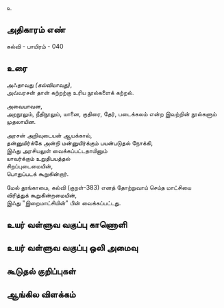 உ


## அதிகாரம் எண்

கல்வி - பாயிரம் - 040

## உரை

அஃதாவது _(கல்வியாவது)_,  
அவ்வரசன் தான் கற்றற்கு உரிய நூல்களைக் கற்றல்.

அவையாவன,  
அறநூலும், நீதிநூலும், யானை, குதிரை, தேர், படைக்கலம் என்ற இவற்றின் நூல்களும் முதலாயின.  

அரசன் அறிவுடையன் ஆயக்கால்,  
தன்னுயிர்க்கே அன்றி மன்னுயிர்க்கும் பயன்படுதல் நோக்கி,  
இஃது அரசியலுள் வைக்கப்பட்டதாயினும்  
யாவர்க்கும் உறுதிபயத்தல்  
சிறப்புடைமையின்,  
பொதுப்படக் கூறுகின்றார்.  

மேல்
தூங்காமை, கல்வி (குறள்-383) எனத் தோற்றுவாய் செய்த மாட்சியை  
விரித்துக் கூறுகின்றமையின்,  
இஃது "இறைமாட்சியின்" பின் வைக்கப்பட்டது.


## உயர் வள்ளுவ வகுப்பு காணொளி


## உயர் வள்ளுவ வகுப்பு ஒலி அமைவு 


## கூடுதல் குறிப்புகள்


## ஆங்கில விளக்கம்

